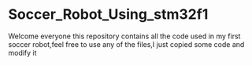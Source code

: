 # Soccer_Robot_Using_stm32f1 
Welcome everyone this repository contains all the code used in my first soccer robot,feel free to use any of the files,I just copied some code and modify it
